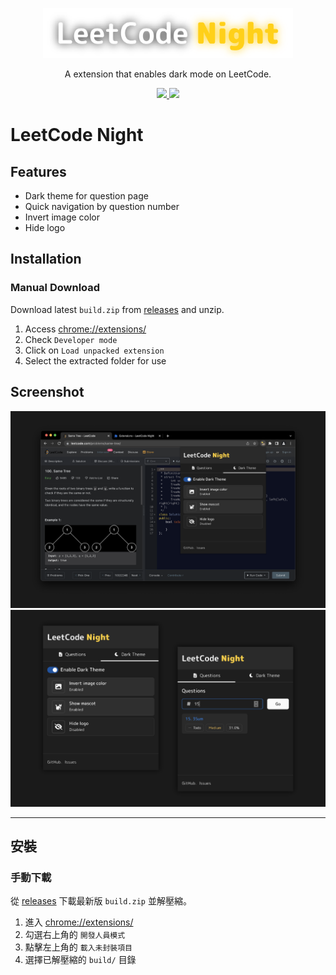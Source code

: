 <p align=center>
  <img src="src/assets/img/logo-text.png" width="400"/>
</p>
<p align=center>
  A extension that enables dark mode on LeetCode.
</p>

<p align=center>
  <a href="https://github.com/ngseke/leetcode-night/releases">
    <img src="https://img.shields.io/github/v/release/ngseke/leetcode-night?sort=semver" />
  </a>
  <a href="https://github.com/ngseke/leetcode-night/releases">
    <img src="https://img.shields.io/github/downloads/ngseke/leetcode-night/total?color=green" />
  </a>
</p>


# LeetCode Night
## Features

- Dark theme for question page
- Quick navigation by question number
- Invert image color
- Hide logo

## Installation

### Manual Download

Download latest `build.zip` from [releases](https://github.com/ngseke/leetcode-night/releases) and unzip.

1. Access [chrome://extensions/](chrome://extensions/)
2. Check `Developer mode`
3. Click on `Load unpacked extension`
4. Select the extracted folder  for use


## Screenshot

<img src="src/assets/img/screenshot1.png"  />
<img src="src/assets/img/screenshot2.png"  />

---

## 安裝

### 手動下載

從 [releases](https://github.com/ngseke/leetcode-night/releases) 下載最新版 `build.zip` 並解壓縮。

  1. 進入 [chrome://extensions/](chrome://extensions/)
  2. 勾選右上角的 `開發人員模式`
  3. 點擊左上角的 `載入未封裝項目`
  4. 選擇已解壓縮的 `build/` 目錄

